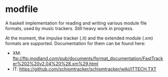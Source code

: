 modfile
=======
A haskell implementation for reading and writing various module file formats, used by music trackers. Still heavy work in progress.

At the moment, the impulse tracker (.it) and the extended module (.xm) formats are supported. Documentation for them can be found here:
* XM: ftp://ftp.modland.com/pub/documents/format_documentation/FastTracker%202%20v2.04%20%28.xm%29.html
* IT: https://github.com/schismtracker/schismtracker/wiki/ITTECH.TXT
